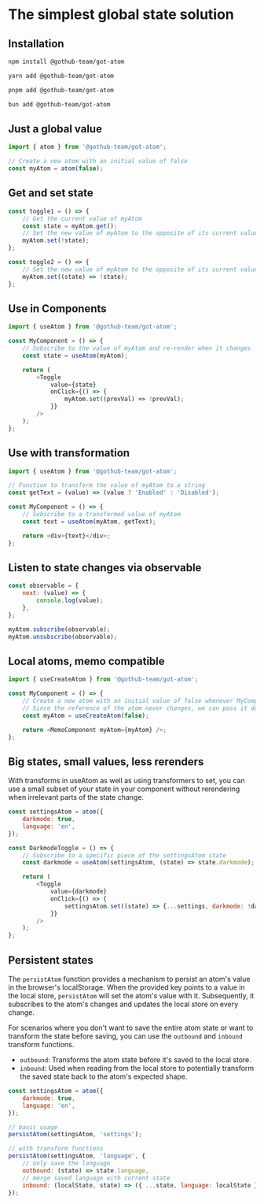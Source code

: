 # The simplest global state solution

## Installation

```bash
npm install @gothub-team/got-atom
```

```bash
yarn add @gothub-team/got-atom
```

```bash
pnpm add @gothub-team/got-atom
```

```bash
bun add @gothub-team/got-atom
```

## Just a global value

```js
import { atom } from '@gothub-team/got-atom';

// Create a new atom with an initial value of false
const myAtom = atom(false);
```

## Get and set state

```js
const toggle1 = () => {
    // Get the current value of myAtom
    const state = myAtom.get();
    // Set the new value of myAtom to the opposite of its current value
    myAtom.set(!state);
};

const toggle2 = () => {
    // Set the new value of myAtom to the opposite of its current value using a function
    myAtom.set((state) => !state);
};
```

## Use in Components

```js
import { useAtom } from '@gothub-team/got-atom';

const MyComponent = () => {
    // Subscribe to the value of myAtom and re-render when it changes
    const state = useAtom(myAtom);

    return (
        <Toggle
            value={state}
            onClick={() => {
                myAtom.set((prevVal) => !prevVal);
            }}
        />
    );
};
```

## Use with transformation

```js
import { useAtom } from '@gothub-team/got-atom';

// Function to transform the value of myAtom to a string
const getText = (value) => (value ? 'Enabled' : 'Disabled');

const MyComponent = () => {
    // Subscribe to a transformed value of myAtom
    const text = useAtom(myAtom, getText);

    return <div>{text}</div>;
};
```

## Listen to state changes via observable

```js
const observable = {
    next: (value) => {
        console.log(value);
    },
};

myAtom.subscribe(observable);
myAtom.unsubscribe(observable);
```

## Local atoms, memo compatible

```js
import { useCreateAtom } from '@gothub-team/got-atom';

const MyComponent = () => {
    // Create a new atom with an initial value of false whenever MyComponent is mounted
    // Since the reference of the atom never changes, we can pass it down to memoized components.
    const myAtom = useCreateAtom(false);

    return <MemoComponent myAtom={myAtom} />;
};
```

## Big states, small values, less rerenders

With transforms in useAtom as well as using transformers to set, you can use a small subset of your state in your
component without rerendering when irrelevant parts of the state change.

```js
const settingsAtom = atom({
    darkmode: true,
    language: 'en',
});

const DarkmodeToggle = () => {
    // Subscribe to a specific piece of the settingsAtom state
    const darkmode = useAtom(settingsAtom, (state) => state.darkmode);

    return (
        <Toggle
            value={darkmode}
            onClick={() => {
                settingsAtom.set((state) => {...settings, darkmode: !darkmode});
            }}
        />
    );
};
```

## Persistent states

The `persistAtom` function provides a mechanism to persist an atom's value in the browser's localStorage. When the
provided key points to a value in the local store, `persistAtom` will set the atom's value with it. Subsequently, it
subscribes to the atom's changes and updates the local store on every change.

For scenarios where you don't want to save the entire atom state or want to transform the state before saving, you can
use the `outbound` and `inbound` transform functions.

-   `outbound`: Transforms the atom state before it's saved to the local store.
-   `inbound`: Used when reading from the local store to potentially transform the saved state back to the atom's
    expected shape.

```js
const settingsAtom = atom({
    darkmode: true,
    language: 'en',
});

// basic usage
persistAtom(settingsAtom, 'settings');

// with transform functions
persistAtom(settingsAtom, 'language', {
    // only save the language
    outbound: (state) => state.language,
    // merge saved language with current state
    inbound: (localState, state) => ({ ...state, language: localState }),
});
```
